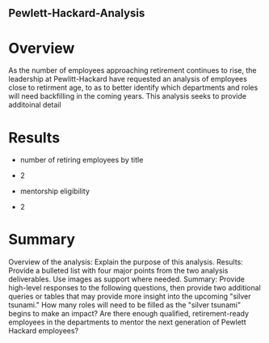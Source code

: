 ## Pewlett-Hackard-Analysis

# Overview

As the number of employees approaching retirement continues to rise, the leadership at Pewlitt-Hackard have requested an analysis of employees close to retirment age, to as to better identify which departments and roles will need backfilling in the coming years. This analysis seeks to provide additoinal detail

# Results

- number of retiring employees by title

- 2

- mentorship eligibility

- 2

# Summary



Overview of the analysis: Explain the purpose of this analysis.
Results: Provide a bulleted list with four major points from the two analysis deliverables. Use images as support where needed.
Summary: Provide high-level responses to the following questions, then provide two additional queries or tables that may provide more insight into the upcoming "silver tsunami."
How many roles will need to be filled as the "silver tsunami" begins to make an impact?
Are there enough qualified, retirement-ready employees in the departments to mentor the next generation of Pewlett Hackard employees?